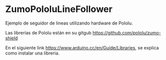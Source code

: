 ZumoPololuLineFollower
======================

Ejemplo de seguidor de lineas utilizando hardware de Pololu.

Las librerías de Pololu están en su gitgub https://github.com/pololu/zumo-shield

En el siguiente link https://www.arduino.cc/en/Guide/Libraries, se explica como instalar una libreria.
